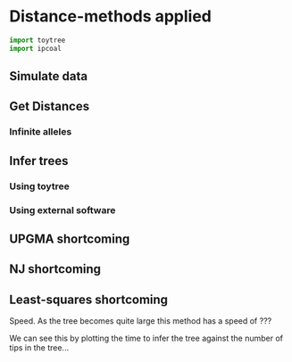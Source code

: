 ---
---



# Distance-methods applied


```py
import toytree
import ipcoal
```


## Simulate data 


## Get Distances


### Infinite alleles

### 


## Infer trees


### Using toytree


### Using external software


## UPGMA shortcoming


## NJ shortcoming


## Least-squares shortcoming

Speed. As the tree becomes quite large this method has a speed of ???

We can see this by plotting the time to infer the tree against the 
number of tips in the tree...